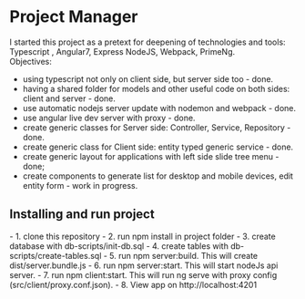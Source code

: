 # Project Manager
I started this project as a pretext for deepening of technologies and tools: Typescript , Angular7, Express NodeJS, Webpack, PrimeNg.
<br>Objectives:
 - using typescript not only on client side, but server side too - done. 
 - having a shared folder for models and other useful code on both sides: client and server - done.
 - use automatic nodejs server update with nodemon and webpack - done.
 - use angular live dev server with proxy - done.
 - create generic classes for Server side: Controller, Service, Repository - done.
 - create generic class for Client side: entity typed generic service - done. 
 - create generic layout for applications with left side slide tree menu - done;
 - create components to generate list for desktop and mobile devices, edit entity form - work in progress.
 
 <h2>Installing and run project</h2>
 - 1. clone this repository
 - 2. run npm install in project folder
 - 3. create database with db-scripts/init-db.sql
 - 4. create tables with db-scripts/create-tables.sql
 - 5. run npm server:build. This will create dist/server.bundle.js
 - 6. run npm server:start. This will start nodeJs api server.
 - 7. run npm client:start. This will run ng serve with proxy config (src/client/proxy.conf.json).
 - 8. View app on http://localhost:4201
